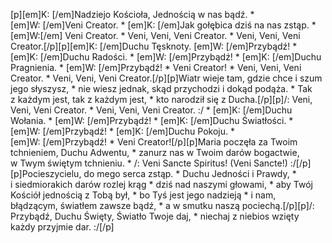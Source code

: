 [p][em]K: [/em]Nadziejo Kościoła, Jednością w nas bądź. * [em]W: [/em]Veni Creator. * [em]K: [/em]Jak gołębica dziś na nas zstąp. * [em]W:[/em] Veni Creator. * Veni, Veni, Veni Creator. * Veni, Veni, Veni Creator.[/p][p][em]K: [/em]Duchu Tęsknoty. [em]W: [/em]Przybądź! * [em]K: [/em]Duchu Radości. * [em]W: [/em]Przybądź! * [em]K: [/em]Duchu Pragnienia. * [em]W: [/em]Przybądź! * Veni Creator! * Veni, Veni, Veni Creator. * Veni, Veni, Veni Creator.[/p][p]Wiatr wieje tam, gdzie chce i szum jego słyszysz, * nie wiesz jednak, skąd przychodzi i dokąd podąża. * Tak z każdym jest, tak z każdym jest, * kto narodził się z Ducha.[/p][p]/: Veni, Veni, Veni Creator. * Veni, Veni, Veni Creator. :/ * [em]K: [/em]Duchu Wołania. * [em]W: [/em]Przybądź! * [em]K: [/em]Duchu Światłości. * [em]W: [/em]Przybądź! * [em]K: [/em]Duchu Pokoju. * [em]W: [/em]Przybądź! * Veni Creator![/p][p]Maria poczęła za Twoim tchnieniem, Duchu Adwentu, * zanurz nas w Twoim darów bogactwie, w Twym świętym tchnieniu. * /: Veni Sancte Spiritus! (Veni Sancte!) :/[/p][p]Pocieszycielu, do mego serca zstąp. * Duchu Jedności i Prawdy, * i siedmiorakich darów rozlej krąg * dziś nad naszymi głowami, * aby Twój Kościół jednością z Tobą był, * bo Tyś jest jego nadzieją * i nam, błądzącym, światłem zawsze bądź, * a w smutku naszą pociechą.[/p][p]/: Przybądź, Duchu Święty, Światło Twoje daj, * niechaj z niebios wzięty każdy przyjmie dar. :/[/p]